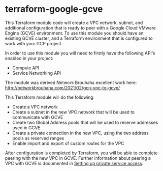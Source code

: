 # terraform-google-gcve

This Terraform module code will create a VPC network, subnet, and additional configuration that is ready to peer with a Google Cloud VMware Engine (GCVE) environment. To use this module you should have an existing GCVE cluster, and a Terraform environment that is configured to work with your GCP project.

In order to use this module you will need to firstly have the following API's enabled in your project:
- Compute API
- Service Networking API

The module was derived Network Brouhaha excellent work here: http://networkbrouhaha.com/2021/02/gcp-vpc-to-gcve/

This Terraform module will do the following:

*   Create a VPC network
*   Create a subnet in the new VPC network that will be used to communicate with GCVE
*   Create two Global Address pools that will be used to reserve addresses used in GCVE
*   Create a private connection in the new VPC, using the two address pools as reserved ranges
*   Enable import and export of custom routes for the VPC

After configuration is completed by Terraform, you will be able to complete peering with the new VPC in GCVE. Further information about peering a VPC with GCVE is documented in [Setting up private service access](https://cloud.google.com/vmware-engine/docs/networking/howto-setup-private-service-access).  


<!-- BEGINNING OF PRE-COMMIT-TERRAFORM DOCS HOOK -->


<!-- END OF PRE-COMMIT-TERRAFORM DOCS HOOK -->
